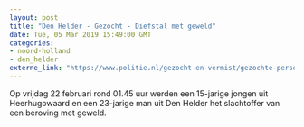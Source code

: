 ```yaml
---
layout: post
title: "Den Helder - Gezocht - Diefstal met geweld"
date: Tue, 05 Mar 2019 15:49:00 GMT
categories: 
- noord-holland 
- den_helder 
externe_link: "https://www.politie.nl/gezocht-en-vermist/gezochte-personen/2019/maart/04-diefstal-met-geweld.html"
---
```


Op vrijdag 22 februari rond 01.45 uur werden een 15-jarige jongen uit Heerhugowaard en een 23-jarige man uit Den Helder het slachtoffer van een beroving met geweld.
